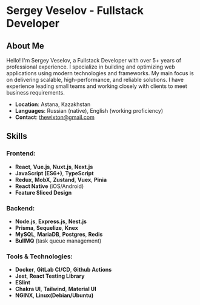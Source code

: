 # Sergey Veselov - Fullstack Developer

## About Me

Hello! I'm Sergey Veselov, a Fullstack Developer with over 5+ years of professional experience. I specialize in building and optimizing web applications using modern technologies and frameworks. My main focus is on delivering scalable, high-performance, and reliable solutions. I have experience leading small teams and working closely with clients to meet business requirements.

- **Location**: Astana, Kazakhstan
- **Languages**: Russian (native), English (working proficiency)
- **Contact**: thewixton@gmail.com

## Skills

### Frontend:
- **React**, **Vue.js**, **Nuxt.js**, **Next.js**
- **JavaScript (ES6+)**, **TypeScript**
- **Redux**, **MobX**, **Zustand**, **Vuex**, **Pinia**
- **React Native** (iOS/Android)
- **Feature Sliced Design**

### Backend:
- **Node.js**, **Express.js**, **Nest.js**
- **Prisma**, **Sequelize**, **Knex**
- **MySQL**, **MariaDB**, **Postgres**, **Redis**
- **BullMQ** (task queue management)

### Tools & Technologies:
- **Docker**, **GitLab CI/CD**, **Github Actions**
- **Jest**, **React Testing Library**
- **ESlint**
- **Chakra UI**, **Tailwind**, **Material UI**
- **NGINX**, **Linux(Debian/Ubuntu)**

